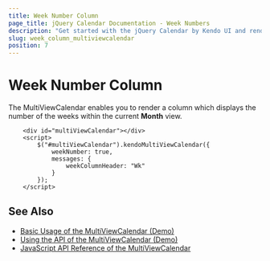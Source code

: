 ```yaml
---
title: Week Number Column
page_title: jQuery Calendar Documentation - Week Numbers
description: "Get started with the jQuery Calendar by Kendo UI and render a column displaying the number of the weeks within the current month view."
slug: week_column_multiviewcalendar
position: 7
---
```


# Week Number Column

The MultiViewCalendar enables you to render a column which displays the number of the weeks within the current **Month** view.

```dojo
    <div id="multiViewCalendar"></div>
    <script>
        $("#multiViewCalendar").kendoMultiViewCalendar({
            weekNumber: true,
            messages: {
                weekColumnHeader: "Wk"
            }
        });
    </script>
```

## See Also

* [Basic Usage of the MultiViewCalendar (Demo)](https://demos.telerik.com/kendo-ui/multiviewcalendar/index)
* [Using the API of the MultiViewCalendar (Demo)](https://demos.telerik.com/kendo-ui/multiviewcalendar/api)
* [JavaScript API Reference of the MultiViewCalendar](/api/javascript/ui/multiviewcalendar)

